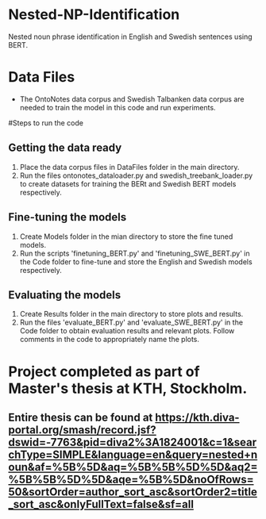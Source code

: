 # Nested-NP-Identification
Nested noun phrase identification in English and Swedish sentences using BERT.

# Data Files
  - The OntoNotes data corpus and Swedish Talbanken data corpus are needed to train the model in this code and run experiments.
    
#Steps to run the code
 ## Getting the data ready
  1. Place the data corpus files in DataFiles folder in the main directory.
  2. Run the files ontonotes_dataloader.py and swedish_treebank_loader.py to create datasets for training the BERt and Swedish BERT models respectively.
## Fine-tuning the models
  1. Create Models folder in the mian directory to store the fine tuned models.
  2. Run the scripts 'finetuning_BERT.py' and 'finetuning_SWE_BERT.py' in the Code folder to fine-tune and store the English and Swedish models respectively.
## Evaluating the models
  1. Create Results folder in the main directory to store plots and results.
  2. Run the files 'evaluate_BERT.py' and 'evaluate_SWE_BERT.py' in the Code folder to obtain evaluation results and relevant plots. Follow comments in the code to appropriately name the plots.

# Project completed as part of Master's thesis at KTH, Stockholm.
## Entire thesis can be found at https://kth.diva-portal.org/smash/record.jsf?dswid=-7763&pid=diva2%3A1824001&c=1&searchType=SIMPLE&language=en&query=nested+noun&af=%5B%5D&aq=%5B%5B%5D%5D&aq2=%5B%5B%5D%5D&aqe=%5B%5D&noOfRows=50&sortOrder=author_sort_asc&sortOrder2=title_sort_asc&onlyFullText=false&sf=all

